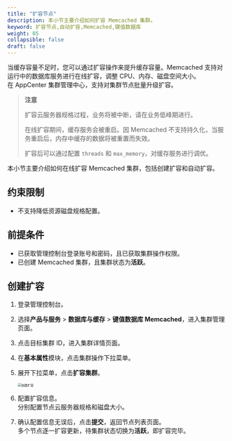 ```yaml
---
title: "扩容节点"
description: 本小节主要介绍如何扩容 Memcached 集群。 
keyword: 扩容节点,自动扩容,Memcached,键值数据库
weight: 05
collapsible: false
draft: false
---
```



当缓存容量不足时，您可以通过扩容操作来提升缓存容量。Memcached 支持对运行中的数据库服务进行在线扩容，调整 CPU、内存、磁盘空间大小。  
在 AppCenter 集群管理中心，支持对集群节点批量升级扩容。

> **注意**
> 
> 扩容云服务器规格过程，业务将被中断，请在业务低峰期进行。
> 
> 在线扩容期间，缓存服务会被重启。因 Memcached 不支持持久化，当服务重启后，内存中缓存的数据将被重置而失效。
> 
> 扩容后可以通过配置 `threads` 和 `max_memory`，对缓存服务进行调优。

本小节主要介绍如何在线扩容 Memcached 集群，包括创建扩容和自动扩容。

## 约束限制

- 不支持降低资源磁盘规格配置。

## 前提条件

- 已获取管理控制台登录账号和密码，且已获取集群操作权限。
- 已创建 Memcached 集群，且集群状态为**活跃**。

## 创建扩容

1. 登录管理控制台。
2. 选择**产品与服务** > **数据库与缓存** > **键值数据库 Memcached**，进入集群管理页面。
3. 点击目标集群 ID，进入集群详情页面。
4. 在**基本属性**模块，点击集群操作下拉菜单。
5. 展开下拉菜单，点击**扩容集群**。

   <img src="../../../_images/expansion.png" alt="创建扩容" style="zoom:50%;" />

6. 配置扩容信息。  
   分别配置节点云服务器规格和磁盘大小。  
7. 确认配置信息无误后，点击**提交**，返回节点列表页面。  
   多个节点逐一扩容更新，待集群状态切换为**活跃**，即扩容完毕。
